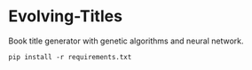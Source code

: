 # Evolving-Titles
Book title generator with genetic algorithms and neural network.

`pip install -r requirements.txt`
